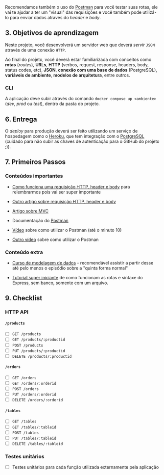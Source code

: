 Recomendamos também o uso do [Postman](https://www.getpostman.com) para você testar suas rotas, ele vai te ajudar a ter um "visual" das requisições e você também pode utilizá-lo para enviar dados através do _header_ e _body_. 

## 3. Objetivos de aprendizagem

Neste projeto, você desenvolverá um servidor web que deverá _servir_ `JSON` através de uma conexão `HTTP`.

Ao final do projeto, você deverá estar familiarizada com conceitos como **rotas** (_routes_), **URLs**, **HTTP** (verbos, request, response, headers, body, status codes, etc), **JSON**, **conexão com uma base de dados** (PostgreSQL), **variáveis de ambiente**, **modelos de arquitetura**, entre outros.


### CLI

A aplicação deve subir através do comando `docker compose up <ambiente>` (_dev_, _prod_ ou _test_), dentro da pasta do projeto. 

## 6. Entrega

O _deploy_ para produção deverá ser feito utilizando um serviço de hospedagem como o [Heroku](https://www.heroku.com/home), que tem integração com o [PostgreSQL](https://www.heroku.com/postgres) (cuidado para não subir as chaves de autenticação para o GitHub do projeto ;)).

## 7. Primeiros Passos


### Conteúdos importantes

* [Como funciona uma requisição HTTP, header e body](https://medium.com/clebertech/como-funciona-uma-requisi%C3%A7%C3%A3o-http-cf76f66fe36e) para relembrarmos pois vai ser super importante
* [Outro artigo sobre requisição HTTP, header e body](http://gabsferreira.com/o-que-e-o-http-como-funciona-request-respose/)


* [Artigo sobre MVC](https://www.profissionaisti.com.br/2014/10/o-conceito-e-as-duvidas-sobre-o-mvc/)
* Documentação do [Postman](https://learning.getpostman.com/docs/postman/launching-postman/introduction/)
* [Vídeo](https://www.youtube.com/watch?v=nSO12ItKDds) sobre como utilizar o Postman (até o minuto 10)
* [Outro vídeo](https://www.youtube.com/watch?v=rI9rhM6iJoI) sobre como utilizar o Postman

### Conteúdo extra

* [Curso de modelagem de dados](https://www.youtube.com/watch?v=Q_KTYFgvu1s) - recomendável assistir a partir desse até pelo menos o episódio sobre a "quinta forma normal"

* [Tutorial super iniciante](https://pplware.sapo.pt/tutoriais/restful-api-node-js/) de como funcionam as rotas e sintaxe do Express, sem banco, somente com um arquivo.


## 9. Checklist

### HTTP API

#### `/products`

* [ ] `GET /products`
* [ ] `GET /products/:productid`
* [ ] `POST /products`
* [ ] `PUT /products/:productid`
* [ ] `DELETE /products/:productid`

#### `/orders`

* [ ] `GET /orders`
* [ ] `GET /orders/:orderid`
* [ ] `POST /orders`
* [ ] `PUT /orders/:orderid`
* [ ] `DELETE /orders/:orderid`

#### `/tables`

* [ ] `GET /tables`
* [ ] `GET /tables/:tableid`
* [ ] `POST /tables`
* [ ] `PUT /tables/:tableid`
* [ ] `DELETE /tables/:tableid`

### Testes unitários

* [ ] Testes unitários para cada função utilizada externamente pela aplicação
